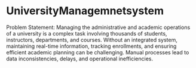 # UniversityManagemnetsystem
Problem Statement: Managing the administrative and academic operations of a university is a complex task involving thousands of students, instructors, departments, and courses. Without an integrated system, maintaining real-time information, tracking enrollments, and ensuring efficient academic planning can be challenging. Manual processes lead to data inconsistencies, delays, and operational inefficiencies.
